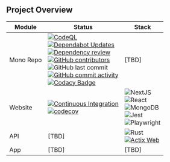 ## Project Overview

| Module    | Status                                                                                                                                                                                                                                                                                                                                                                                                               | Stack                                                                                                                                                                                                                                                                                                                                                   |
|-----------|----------------------------------------------------------------------------------------------------------------------------------------------------------------------------------------------------------------------------------------------------------------------------------------------------------------------------------------------------------------------------------------------------------------------|---------------------------------------------------------------------------------------------------------------------------------------------------------------------------------------------------------------------------------------------------------------------------------------------------------------------------------------------------------|
| Mono Repo | [![CodeQL](https://github.com/bible-on-site/bible-on-site/actions/workflows/github-code-scanning/codeql/badge.svg)](https://github.com/bible-on-site/bible-on-site/actions/workflows/github-code-scanning/codeql) <br>[![Dependabot Updates](https://github.com/bible-on-site/bible-on-site/actions/workflows/dependabot/dependabot-updates/badge.svg)](https://github.com/bible-on-site/bible-on-site/actions/workflows/dependabot/dependabot-updates) <br>[![Dependency review](https://github.com/bible-on-site/bible-on-site/actions/workflows/dependency-review.yml/badge.svg)](https://github.com/bible-on-site/bible-on-site/actions/workflows/dependency-review.yml) <br>[![GitHub contributors](https://img.shields.io/github/contributors/bible-on-site/bible-on-site)](https://github.com/bible-on-site/bible-on-site/graphs/contributors) <br>![GitHub last commit](https://img.shields.io/github/last-commit/bible-on-site/bible-on-site) <br>[![GitHub commit activity](https://img.shields.io/github/commit-activity/w/bible-on-site/bible-on-site)](https://github.com/bible-on-site/bible-on-site/graphs/commit-activity) <br>[![Codacy Badge](https://app.codacy.com/project/badge/Grade/6574d774f82440bc806b1e9747adbed2)](https://app.codacy.com/gh/bible-on-site/bible-on-site/dashboard?utm_source=gh&utm_medium=referral&utm_content=&utm_campaign=Badge_grade) | [TBD] |
| Website   | [![Continuous Integration](https://github.com/bible-on-site/bible-on-site/actions/workflows/website-ci.yml/badge.svg)](https://github.com/bible-on-site/bible-on-site/actions/workflows/website-ci) <br>[![codecov](https://codecov.io/gh/bible-on-site/bible-on-site/graph/badge.svg?token=SIRSVRJ1XZ)](https://codecov.io/gh/bible-on-site/bible-on-site) | ![NextJS](https://img.shields.io/badge/next.js-000000?style=for-the-badge&logo=nextdotjs&logoColor=white) <br>![React](https://img.shields.io/badge/React-20232A?style=for-the-badge&logo=react&logoColor=61DAFB) <br>![MongoDB](https://img.shields.io/badge/MongoDB-4EA94B?style=for-the-badge&logo=mongodb&logoColor=white) <br>![Jest](https://img.shields.io/badge/Jest-C21325?style=for-the-badge&logo=jest&logoColor=white) <br>![Playwright](https://img.shields.io/badge/Playwright-45ba4b?style=for-the-badge&logo=Playwright&logoColor=white) |
| API       | [TBD] | ![Rust](https://img.shields.io/badge/rust-%23000000.svg?style=for-the-badge&logo=rust&logoColor=white) <br>[![Actix Web](https://img.shields.io/badge/Actix%20Web-800080?style=for-the-badge&logo=actix&link=https://actix.rs/)](https://actix.rs/) |
| App       | [TBD]                                                                                                                                                                                                                                                                                                                                                                                                                | [TBD]                                                                                                                                                                                                                                                                                                                                                   |

